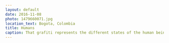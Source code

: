 ```yaml
---
layout: default
date: 2016-11-08
photo: 1479660071.jpg
location_text: Bogota, Colombia
title: Humans
caption: That grafiti represents the different states of the human being.
---
```


